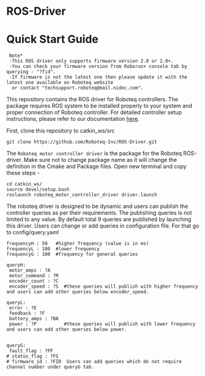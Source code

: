 # ROS-Driver
# Quick Start Guide
```
 Note*  
 -This ROS driver only supports firmware version 2.0 or 2.0+. 
 -You can check your firmware version from Roborun+ console tab by querying - "?fid". 
 -If firmware is not the latest one then please update it with the latest one available on Roboteq website 
  or contact "techsupport.roboteq@mail.nidec.com".
```
This repository contains the ROS driver for Roboteq controllers. The package requires ROS system to be installed properly to your system  and proper connection of Roboteq controller. For detailed controller setup instructions, please refer to our documentation [here](https://www.roboteq.com/index.php/docman/motor-controllers-documents-and-files/documentation/user-manual/272-roboteq-controllers-user-manual-v17/file).

First, clone this repository to catkin_ws/src 
```
git clone https://github.com/Roboteq-Inc/ROS-Driver.git
```

The `Roboteq motor controller driver` is the package for the Roboteq ROS-driver. Make sure not to change package name as it will change the definition in the Cmake and Package files. Open new terminal and copy these steps -

```
cd catkin_ws/
source devel/setup.bash
roslaunch roboteq_motor_controller_driver driver.launch
```

The roboteq driver is designed to be dynamic and users can publish the controller queries as per their requirements. The publishing queries is not limited to any value. By default total 9 queries are published by launching this driver. Users can change or add queries in configuration file. For that go to config/query.yaml

```
frequencyH : 50   #higher frequency (value is in ms)
frequencyL : 100  #lower frequency
frequencyG : 100  #frequency for general queries

queryH:
 motor_amps : ?A 
 motor_command : ?M
 encoder_count : ?C
 encoder_speed : ?S  #these queries will publish with higher frequency and users can add other queries below encoder_speed.

queryL: 
 error : ?E 
 feedback : ?F 
 battery_amps : ?BA
 power : ?P          #these queries will publish with lower frequency and users can add other queries below power.
 

queryG: 
 fault_flag : ?FF  
# status_flag : ?FS
# firmware_id : ?FID  Users can add queries which do not require channel number under queryG tab. 
```
